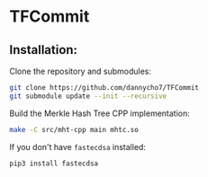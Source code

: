 # TFCommit

## Installation:
Clone the repository and submodules:
```sh
git clone https://github.com/dannycho7/TFCommit
git submodule update --init --recursive
```
Build the Merkle Hash Tree CPP implementation:
```sh
make -C src/mht-cpp main mhtc.so
```
If you don't have `fastecdsa` installed:
```sh
pip3 install fastecdsa
```
